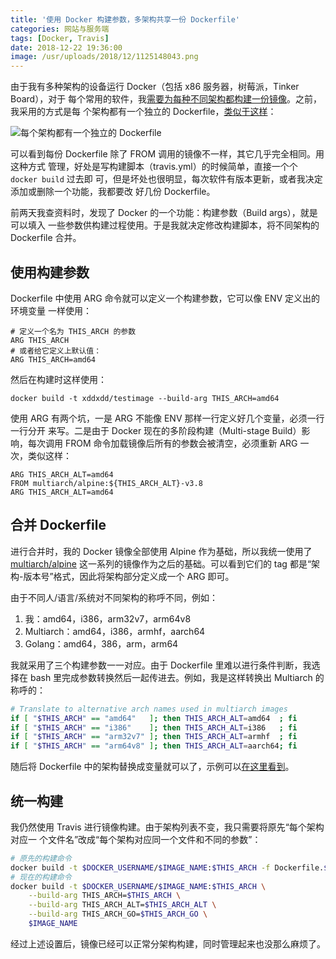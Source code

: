 ```yaml
---
title: '使用 Docker 构建参数，多架构共享一份 Dockerfile'
categories: 网站与服务端
tags: [Docker, Travis]
date: 2018-12-22 19:36:00
image: /usr/uploads/2018/12/1125148043.png
---
```


由于我有多种架构的设备运行 Docker（包括 x86 服务器，树莓派，Tinker Board），对于
每个常用的软件，我[需要为每种不同架构都构建一份镜像][1]。之前，我采用的方式是每
个架构都有一个独立的 Dockerfile，[类似于这样][2]：

![每个架构都有一个独立的 Dockerfile][3]

可以看到每份 Dockerfile 除了 FROM 调用的镜像不一样，其它几乎完全相同。用这种方式
管理，好处是写构建脚本（travis.yml）的时候简单，直接一个个 `docker build` 过去即
可，但是坏处也很明显，每次软件有版本更新，或者我决定添加或删除一个功能，我都要改
好几份 Dockerfile。

前两天我查资料时，发现了 Docker 的一个功能：构建参数（Build args），就是可以填入
一些参数供构建过程使用。于是我就决定修改构建脚本，将不同架构的 Dockerfile 合并。

## 使用构建参数

Dockerfile 中使用 ARG 命令就可以定义一个构建参数，它可以像 ENV 定义出的环境变量
一样使用：

```docker
# 定义一个名为 THIS_ARCH 的参数
ARG THIS_ARCH
# 或者给它定义上默认值：
ARG THIS_ARCH=amd64
```

然后在构建时这样使用：

```docker
docker build -t xddxdd/testimage --build-arg THIS_ARCH=amd64
```

使用 ARG 有两个坑，一是 ARG 不能像 ENV 那样一行定义好几个变量，必须一行一行分开
来写。二是由于 Docker 现在的多阶段构建（Multi-stage Build）影响，每次调用 FROM
命令加载镜像后所有的参数会被清空，必须重新 ARG 一次，类似这样：

```docker
ARG THIS_ARCH_ALT=amd64
FROM multiarch/alpine:${THIS_ARCH_ALT}-v3.8
ARG THIS_ARCH_ALT=amd64
```

## 合并 Dockerfile

进行合并时，我的 Docker 镜像全部使用 Alpine 作为基础，所以我统一使用了
[multiarch/alpine][4] 这一系列的镜像作为之后的基础。可以看到它们的 tag 都是“架
构-版本号”格式，因此将架构部分定义成一个 ARG 即可。

由于不同人/语言/系统对不同架构的称呼不同，例如：

1. 我：amd64，i386，arm32v7，arm64v8
2. Multiarch：amd64，i386，armhf，aarch64
3. Golang：amd64，386，arm，arm64

我就采用了三个构建参数一一对应。由于 Dockerfile 里难以进行条件判断，我选择在
bash 里完成参数转换然后一起传进去。例如，我是这样转换出 Multiarch 的称呼的：

```bash
# Translate to alternative arch names used in multiarch images
if [ "$THIS_ARCH" == "amd64"   ]; then THIS_ARCH_ALT=amd64  ; fi
if [ "$THIS_ARCH" == "i386"    ]; then THIS_ARCH_ALT=i386   ; fi
if [ "$THIS_ARCH" == "arm32v7" ]; then THIS_ARCH_ALT=armhf  ; fi
if [ "$THIS_ARCH" == "arm64v8" ]; then THIS_ARCH_ALT=aarch64; fi
```

随后将 Dockerfile 中的架构替换成变量就可以了，示例可以[在这里看到][5]。

## 统一构建

我仍然使用 Travis 进行镜像构建。由于架构列表不变，我只需要将原先“每个架构对应一
个文件名”改成“每个架构对应同一个文件和不同的参数”：

```bash
# 原先的构建命令
docker build -t $DOCKER_USERNAME/$IMAGE_NAME:$THIS_ARCH -f Dockerfile.$THIS_ARCH .
# 现在的构建命令
docker build -t $DOCKER_USERNAME/$IMAGE_NAME:$THIS_ARCH \
    --build-arg THIS_ARCH=$THIS_ARCH \
    --build-arg THIS_ARCH_ALT=$THIS_ARCH_ALT \
    --build-arg THIS_ARCH_GO=$THIS_ARCH_GO \
    $IMAGE_NAME
```

经过上述设置后，镜像已经可以正常分架构构建，同时管理起来也没那么麻烦了。

[1]:
  /article/modify-computer/build-arm-docker-image-on-x86-docker-hub-travis-automatic-build.lantian
[2]:
  https://github.com/xddxdd/dockerfiles/tree/46e7cc1f78ac1dce4b8b72c35bc3e6fbfb0333a3/nginx
[3]: /usr/uploads/2018/12/1125148043.png
[4]: https://hub.docker.com/r/multiarch/alpine/tags
[5]:
  https://github.com/xddxdd/dockerfiles/tree/2f019f8b851d5e8d80a5ba3e7c07134cf883ebf9
